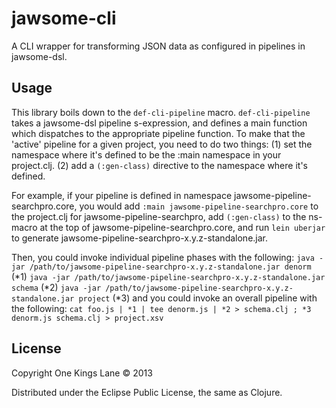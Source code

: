 # jawsome-cli

A CLI wrapper for transforming JSON data as configured in pipelines in
jawsome-dsl.

## Usage

This library boils down to the `def-cli-pipeline`
macro. `def-cli-pipeline` takes a jawsome-dsl pipeline s-expression,
and defines a main function which dispatches to the appropriate pipeline
function. To make that the 'active' pipeline for a given project, you
need to do two things:
  (1) set the namespace where it's defined to be the :main namespace
      in your project.clj.
  (2) add a `(:gen-class)` directive to the namespace where it's
      defined.

For example, if your pipeline is defined in namespace
jawsome-pipeline-searchpro.core, you would add
  `:main jawsome-pipeline-searchpro.core`
to the project.clj for jawsome-pipeline-searchpro, add
  `(:gen-class)`
to the ns-macro at the top of jawsome-pipeline-searchpro.core, and run
  `lein uberjar`
to generate jawsome-pipeline-searchpro-x.y.z-standalone.jar.

Then, you could invoke individual pipeline phases with the following:
  `java -jar /path/to/jawsome-pipeline-searchpro-x.y.z-standalone.jar denorm` (*1)
  `java -jar /path/to/jawsome-pipeline-searchpro-x.y.z-standalone.jar schema` (*2)
  `java -jar /path/to/jawsome-pipeline-searchpro-x.y.z-standalone.jar project` (*3)
and you could invoke an overall pipeline with the following:
  `cat foo.js |
      *1 | tee denorm.js |
      *2 > schema.clj ;
      *3 denorm.js schema.clj > project.xsv`

## License

Copyright One Kings Lane © 2013

Distributed under the Eclipse Public License, the same as Clojure.
